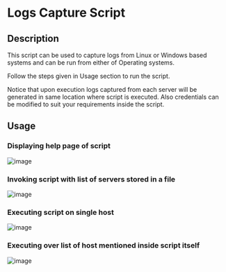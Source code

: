 # Logs Capture Script

## Description ##

This script can be used to capture logs from Linux or Windows based systems and can be run from either of Operating systems. 

Follow the steps given in Usage section to run the script. 

Notice that upon execution logs captured from each server will be generated in same location where script is executed. Also credentials can be modified to suit your requirements inside the script. 
## Usage ##

### Displaying help page of script ###

![image](https://user-images.githubusercontent.com/38517925/188445414-ccbd19cf-cc15-42be-9d51-9f1d793f5a14.png)

### Invoking script with list of servers stored in a file ###

![image](https://user-images.githubusercontent.com/38517925/188445567-693567f1-dbb1-458e-b096-8ef1f68ec969.png)

### Executing script on single host ###

![image](https://user-images.githubusercontent.com/38517925/188445710-d5b0fa2f-0ea3-4bad-b65f-31d41bd6f3ef.png)

### Executing over list of host mentioned inside script itself ###

![image](https://user-images.githubusercontent.com/38517925/188445886-3e6dfa67-467c-417f-9f7c-cd0efd7b3267.png)
